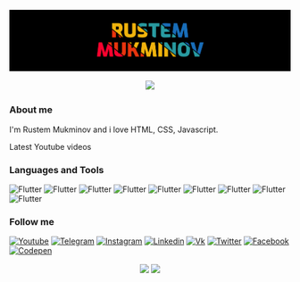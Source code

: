 [![Header](https://github.com/Medvedoc/medvedoc/blob/main/assets/bg.png)](https://github.com/Medvedoc/medvedoc/blob/main/assets/bg.png)

<p align="center">
<a href="https://www.buymeacoffee.com/yamedvedoc"><img src="https://img.buymeacoffee.com/button-api/?text=Buy me a coffee&emoji=&slug=yamedvedoc&button_colour=FFDD00&font_colour=000000&font_family=Cookie&outline_colour=000000&coffee_colour=ffffff">
</a>
</p>

### About me
I'm Rustem Mukminov
and i love HTML, CSS, Javascript.


Latest Youtube videos

### Languages and Tools
![Flutter](https://img.shields.io/badge/-HTML5-090909?style=for-the-badge&logo=html5&logoColor=E44D26)
![Flutter](https://img.shields.io/badge/-CSS3-090909?style=for-the-badge&logo=css3&logoColor=1A72B9)
![Flutter](https://img.shields.io/badge/-Javascript-090909?style=for-the-badge&logo=javascript&logoColor=E49E27)
![Flutter](https://img.shields.io/badge/-jQuery-090909?style=for-the-badge&logo=jquery&logoColor=0966A7)
![Flutter](https://img.shields.io/badge/-PHP-090909?style=for-the-badge&logo=php&logoColor=868FBC)
![Flutter](https://img.shields.io/badge/-MySql-090909?style=for-the-badge&logo=mysql&logoColor=E89014)
![Flutter](https://img.shields.io/badge/-Flutter-090909?style=for-the-badge&logo=flutter&logoColor=54C5F7)
![Flutter](https://img.shields.io/badge/-Dart-090909?style=for-the-badge&logo=dart&logoColor=54C5F7)
![Flutter](https://img.shields.io/badge/-Firebase-090909?style=for-the-badge&logo=firebase&logoColor=E2A453)

### Follow me
[![Youtube](https://img.shields.io/badge/-Youtube-090909?style=for-the-badge&logo=youtube&logoColor=F70000)]()
[![Telegram](https://img.shields.io/badge/-Telegram-090909?style=for-the-badge&logo=telegram&logoColor=28A5E5)]()
[![Instagram](https://img.shields.io/badge/-Instagram-090909?style=for-the-badge&logo=instagram&logoColor=9634AF)]()
[![Linkedin](https://img.shields.io/badge/-Linkedin-090909?style=for-the-badge&logo=linkedin&logoColor=0366C3)]()
[![Vk](https://img.shields.io/badge/-Vk-090909?style=for-the-badge&logo=vk&logoColor=4E7DB2)]()
[![Twitter](https://img.shields.io/badge/-Twitter-090909?style=for-the-badge&logo=twitter&logoColor=3FA6DA)]()
[![Facebook](https://img.shields.io/badge/-Facebook-090909?style=for-the-badge&logo=facebook&logoColor=4064AC)]()
[![Codepen](https://img.shields.io/badge/-Codepen-090909?style=for-the-badge&logo=Codepen&logoColor=cccccc)]()


<p align="center">
<img align="center" src="https://github-readme-stats.vercel.app/api?username=medvedoc&show_icons=true&bg_color=000000&text_color=ffffff&border_color=ffffff&border_radius=0" />
<img align="center" src="https://github-readme-stats.vercel.app/api/top-langs/?username=medvedoc&show_icons=true&bg_color=000000&text_color=ffffff&border_color=ffffff&border_radius=0" />
</p>